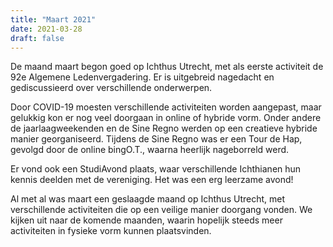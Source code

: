 ```yaml
---
title: "Maart 2021"
date: 2021-03-28
draft: false
---
```


De maand maart begon goed op Ichthus Utrecht, met als eerste activiteit de 92e Algemene Ledenvergadering. Er is uitgebreid nagedacht en gediscussieerd over verschillende onderwerpen.

<!--more-->

Door COVID-19 moesten verschillende activiteiten worden aangepast, maar gelukkig kon er nog veel doorgaan in online of hybride vorm. Onder andere de jaarlaagweekenden en de Sine Regno werden op een creatieve hybride manier georganiseerd. Tijdens de Sine Regno was er een Tour de Hap, gevolgd door de online bingO.T., waarna heerlijk nageborreld werd.

Er vond ook een StudiAvond plaats, waar verschillende Ichthianen hun kennis deelden met de vereniging. Het was een erg leerzame avond!

Al met al was maart een geslaagde maand op Ichthus Utrecht, met verschillende activiteiten die op een veilige manier doorgang vonden. We kijken uit naar de komende maanden, waarin hopelijk steeds meer activiteiten in fysieke vorm kunnen plaatsvinden.
